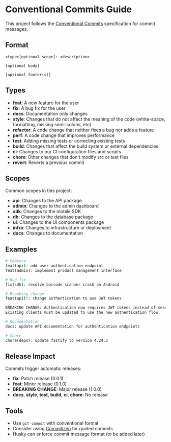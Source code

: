 # Conventional Commits Guide

This project follows the [Conventional Commits](https://www.conventionalcommits.org/) specification for commit messages.

## Format

```
<type>[optional scope]: <description>

[optional body]

[optional footer(s)]
```

## Types

- **feat**: A new feature for the user
- **fix**: A bug fix for the user
- **docs**: Documentation only changes
- **style**: Changes that do not affect the meaning of the code (white-space, formatting, missing semi-colons, etc)
- **refactor**: A code change that neither fixes a bug nor adds a feature
- **perf**: A code change that improves performance
- **test**: Adding missing tests or correcting existing tests
- **build**: Changes that affect the build system or external dependencies
- **ci**: Changes to our CI configuration files and scripts
- **chore**: Other changes that don't modify src or test files
- **revert**: Reverts a previous commit

## Scopes

Common scopes in this project:
- **api**: Changes to the API package
- **admin**: Changes to the admin dashboard
- **sdk**: Changes to the mobile SDK
- **db**: Changes to the database package
- **ui**: Changes to the UI components package
- **infra**: Changes to infrastructure or deployment
- **docs**: Changes to documentation

## Examples

```bash
# Feature
feat(api): add user authentication endpoint
feat(admin): implement product management interface

# Bug fix
fix(sdk): resolve barcode scanner crash on Android

# Breaking change
feat(api)!: change authentication to use JWT tokens

BREAKING CHANGE: Authentication now requires JWT tokens instead of session cookies.
Existing clients must be updated to use the new authentication flow.

# Documentation
docs: update API documentation for authentication endpoints

# Chore
chore(deps): update fastify to version 4.24.3
```

## Release Impact

Commits trigger automatic releases:
- **fix**: Patch release (0.0.1)
- **feat**: Minor release (0.1.0)  
- **BREAKING CHANGE**: Major release (1.0.0)
- **docs**, **style**, **test**, **build**, **ci**, **chore**: No release

## Tools

- Use `git commit` with conventional format
- Consider using [Commitizen](https://github.com/commitizen/cz-cli) for guided commits
- Husky can enforce commit message format (to be added later)